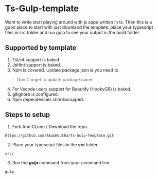 # Ts-Gulp-template

Want to write start playing around with js apps written in ts. Then this is a good place to start with just downlaod the template, place your typescript files in src folder and run gulp to see your output in the build folder.

## Supported by template

1. TsLint support is baked.
2. JsHint support is baked.
3. Npm is covered. Update package.json is you need to.
>Don't forget to update package name.

4. For Vscode users support for Beautify (HookyQR) is baked.  
5. gitignore is configured.
6. Npm dependencies shrinkwrapped.

## Steps to setup

1. Fork And CLone / Download the repo.
```
https://github.com/AkashGutha/Ts-Gulp-Template.git
```
2. Place your typescript files in the _**src**_ folder.
```
src/
```
3. Run the _**gulp**_ command from your command line.
```
gulp
```